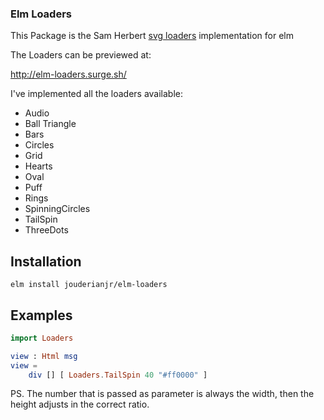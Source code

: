 ### Elm Loaders

This Package is the Sam Herbert [svg loaders](https://github.com/SamHerbert/SVG-Loaders)  implementation for elm


The Loaders can be previewed at:

http://elm-loaders.surge.sh/


I've implemented all the loaders available:

- Audio
- Ball Triangle
- Bars
- Circles
- Grid
- Hearts
- Oval
- Puff
- Rings
- SpinningCircles
- TailSpin
- ThreeDots


## Installation

`elm install jouderianjr/elm-loaders`

## Examples

```elm
import Loaders

view : Html msg
view =
    div [] [ Loaders.TailSpin 40 "#ff0000" ]

```

PS. The number that is passed as parameter is always the width, then the height adjusts in the correct ratio.
